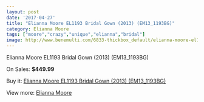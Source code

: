 ```yaml
---
layout: post
date: '2017-04-27'
title: "Elianna Moore EL1193 Bridal Gown (2013) (EM13_1193BG)"
category: Elianna Moore
tags: ["moore","crazy","unique","elianna","bridal"]
image: http://www.benemulti.com/6833-thickbox_default/elianna-moore-el1193-bridal-gown-2013-em131193bg.jpg
---
```

Elianna Moore EL1193 Bridal Gown (2013) (EM13_1193BG)

On Sales: **$449.99**
<a href="https://www.benemulti.com/en/elianna-moore/2572-elianna-moore-el1193-bridal-gown-2013-em131193bg.html"><amp-img layout="responsive" width="600" height="600" src="//www.benemulti.com/6833-thickbox_default/elianna-moore-el1193-bridal-gown-2013-em131193bg.jpg" alt="Elianna Moore EL1193 Bridal Gown (2013) (EM13_1193BG) 0" /></a>
<a href="https://www.benemulti.com/en/elianna-moore/2572-elianna-moore-el1193-bridal-gown-2013-em131193bg.html"><amp-img layout="responsive" width="600" height="600" src="//www.benemulti.com/6835-thickbox_default/elianna-moore-el1193-bridal-gown-2013-em131193bg.jpg" alt="Elianna Moore EL1193 Bridal Gown (2013) (EM13_1193BG) 1" /></a>
<a href="https://www.benemulti.com/en/elianna-moore/2572-elianna-moore-el1193-bridal-gown-2013-em131193bg.html"><amp-img layout="responsive" width="600" height="600" src="//www.benemulti.com/6834-thickbox_default/elianna-moore-el1193-bridal-gown-2013-em131193bg.jpg" alt="Elianna Moore EL1193 Bridal Gown (2013) (EM13_1193BG) 2" /></a>

Buy it: [Elianna Moore EL1193 Bridal Gown (2013) (EM13_1193BG)](https://www.benemulti.com/en/elianna-moore/2572-elianna-moore-el1193-bridal-gown-2013-em131193bg.html "Elianna Moore EL1193 Bridal Gown (2013) (EM13_1193BG)")

View more: [Elianna Moore](https://www.benemulti.com/en/25-elianna-moore "Elianna Moore")